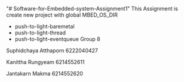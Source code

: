 "# Software-for-Embedded-system-Assignment1" 
This Assignment is create new project with global MBED_OS_DIR
  - push-to-light-baremetal
  - push-to-light-thread
  - push-to-light-eventqueue
Group 8

Suphidchaya Atthaporn 6222040427

Kanittha Rungyeam 6214552611

Jantakarn Makma 6214552620
